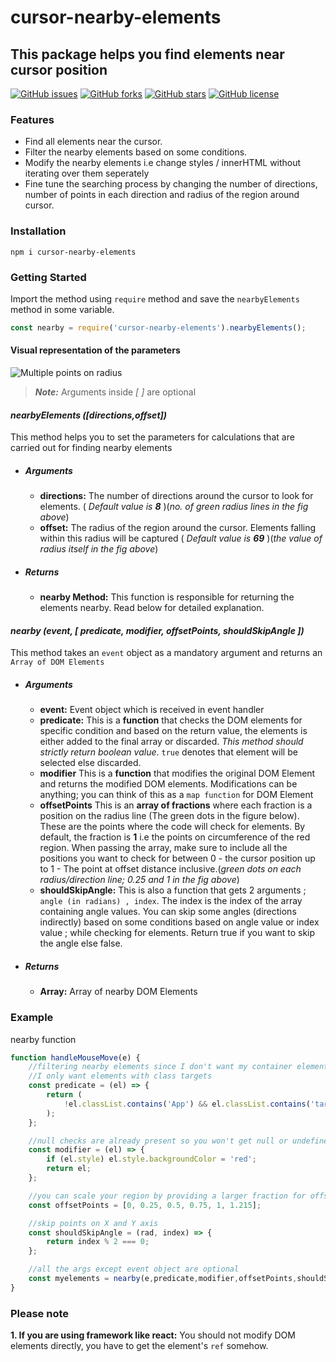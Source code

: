 # cursor-nearby-elements
## This package helps you find elements near cursor position


[![GitHub issues](https://img.shields.io/github/issues/jashgopani/cursor-nearby-elements)](https://github.com/jashgopani/cursor-nearby-elements/issues) [![GitHub forks](https://img.shields.io/github/forks/jashgopani/cursor-nearby-elements)](https://github.com/jashgopani/cursor-nearby-elements/network) [![GitHub stars](https://img.shields.io/github/stars/jashgopani/cursor-nearby-elements)](https://github.com/jashgopani/cursor-nearby-elements/stargazers) [![GitHub license](https://img.shields.io/github/license/jashgopani/cursor-nearby-elements)](https://github.com/jashgopani/cursor-nearby-elements/blob/main/LICENSE)


### Features
* Find all elements near the cursor.
* Filter the nearby elements based on some conditions.
* Modify the nearby elements i.e change styles / innerHTML without iterating over them seperately
* Fine tune the searching process by changing the number of directions, number of points in each direction and radius of the region around cursor.

### Installation
```
npm i cursor-nearby-elements
```
### Getting Started
Import the method using `require` method and save the `nearbyElements` method in some variable.
```javascript
const nearby = require('cursor-nearby-elements').nearbyElements();
```

#### Visual representation of the parameters
![Multiple points on radius](https://dev-to-uploads.s3.amazonaws.com/uploads/articles/dumqs1k2xh1uuh1z9y5i.png)


> ***Note:*** Arguments inside *[ ]* are optional
#### *nearbyElements ([directions,offset])*
 This method helps you to set the parameters for calculations that are carried out for finding nearby elements
 
 * ##### Arguments 
   - **directions:** The number of directions around the cursor to look for elements. ( *Default value is **8*** )(_no. of green radius lines in the fig above_)
   - **offset:**  The radius of the region around the cursor. Elements falling within this radius will be captured ( *Default value is **69*** )(_the value of radius itself in the fig above_)
 * ##### Returns
   - **nearby Method:** This function is responsible for returning the elements nearby. Read below for detailed explanation.

####  *nearby (event, [ predicate, modifier, offsetPoints, shouldSkipAngle ])* 
This method takes an `event` object as a mandatory argument and returns an `Array of DOM Elements`

 * ##### Arguments 
   - **event:** Event object which is received in event handler
   - **predicate:**  This is a **function** that checks the DOM elements for specific condition and based on the return value, the elements is either added to the final array or discarded. *This method should strictly return boolean value*. `true` denotes that element will be selected else discarded.
   - **modifier** This is a **function** that modifies the original DOM Element and returns the modified DOM elements. Modifications can be anything; you can think of this as a `map function` for DOM Element
   - **offsetPoints** This is an **array of fractions** where each fraction is a position on the radius line (The green dots in the figure below). These are the points where the code will check for elements. By default, the fraction is **1** i.e the points on circumference of the red region. When passing the array, make sure to include all the positions you want to check for between 0 - the cursor position up to 1 - The point at offset distance inclusive.(_green dots on each radius/direction line; 0.25 and 1 in the fig above_)
   - **shouldSkipAngle:** This is also a function that gets 2 arguments ; `angle (in radians) , index`. The index is the index of the array containing angle values. You can skip some angles (directions indirectly) based on some conditions based on angle value or index value ; while checking for elements. Return true if you want to skip the angle else false.
 * ##### Returns
   - **Array:** Array of nearby DOM Elements

### Example
nearby function

```javascript
function handleMouseMove(e) {
    //filtering nearby elements since I don't want my container element to be returned as nearby element
    //I only want elements with class targets
    const predicate = (el) => {
        return (
            !el.classList.contains('App') && el.classList.contains('targets')
        );
    };

    //null checks are already present so you won't get null or undefined elements
    const modifier = (el) => {
        if (el.style) el.style.backgroundColor = 'red';
        return el;
    };

    //you can scale your region by providing a larger fraction for offset also
    const offsetPoints = [0, 0.25, 0.5, 0.75, 1, 1.215];

    //skip points on X and Y axis
    const shouldSkipAngle = (rad, index) => {
        return index % 2 === 0;
    };

    //all the args except event object are optional
    const myelements = nearby(e,predicate,modifier,offsetPoints,shouldSkipAngle);
}
```

### Please note
**1. If you are using framework like react:**
You should not modify DOM elements directly, you have to get the element's `ref` somehow.






